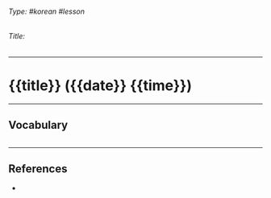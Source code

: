 ###### Type: #korean #lesson
###### Title:
---
# {{title}} ({{date}} {{time}})


---
## Vocabulary
```
```
---
## References
- 